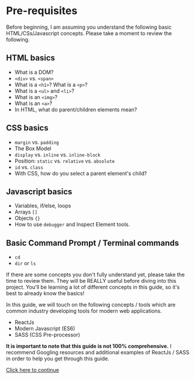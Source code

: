 # Pre-requisites

Before beginning, I am assuming you understand the following basic HTML/CSs/Javascript concepts. Please take a moment to review the following.

## HTML basics

- What is a DOM?
- `<div>` vs. `<span>`
- What is a `<h1>`? What is a `<p>`?
- What is a `<ul>` and `<li>`?
- What is an `<img>`?
- What is an `<a>`?
- In HTML, what do parent/children elements mean?

## CSS basics

- `margin` vs. `padding`
- The Box Model
- `display` vs. `inline` vs. `inline-block`
- Position: `static` vs. `relative` vs. `absolute`
- `id` vs. `class`
- With CSS, how do you select a parent element's child?

## Javascript basics

- Variables, if/else, loops
- Arrays `[]`
- Objects `{}`
- How to use `debugger` and Inspect Element tools.

## Basic Command Prompt / Terminal commands

- `cd`
- `dir` or `ls`

If there are some concepts you don't fully understand yet, please take the time to review them. They will be REALLY useful before diving into this project. You'll be learning a lot of different concepts in this guide, so it's best to already know the basics!

In this guide, we will touch on the following concepts / tools which are common industry developing tools for modern web applications.

- ReactJs
- Modern Javascript (ES6)
- SASS (CSS Pre-processor)

**It is important to note that this guide is not 100% comprehensive.** I recommend Googling resources and additional examples of ReactJs / SASS in order to help you get through this guide.

[Click here to continue](./02_application_overview.md)
